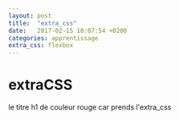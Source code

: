 ```yaml
---
layout: post
title:  "extra_css"
date:   2017-02-15 10:07:54 +0200
categories: apprentissage
extra_css: flexbox
---
```


# extraCSS

le titre h1 de couleur rouge car prends l'extra_css
